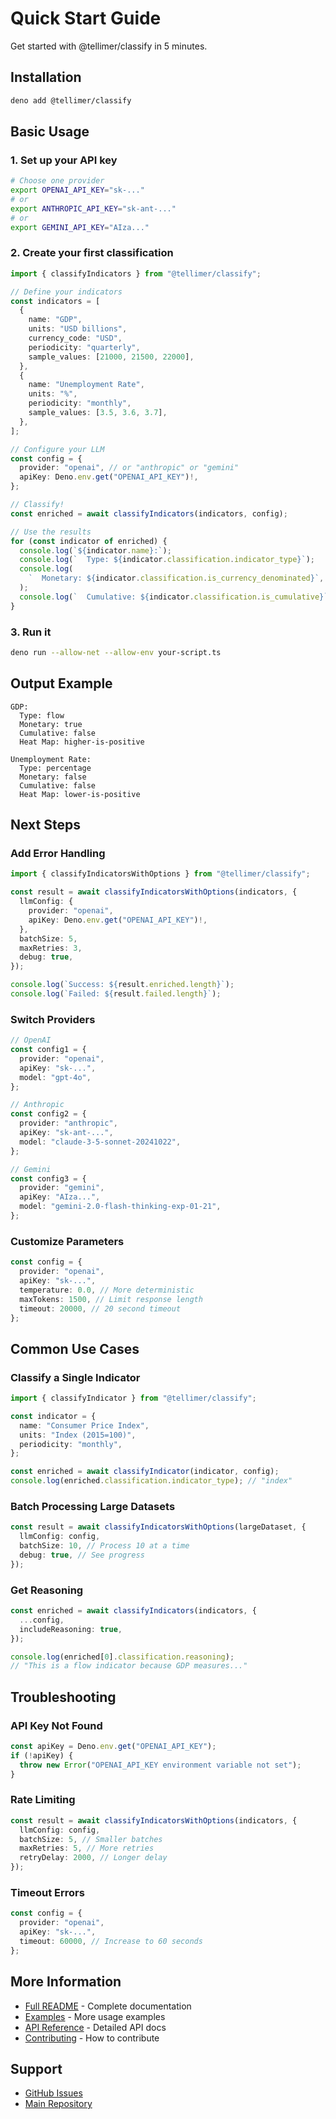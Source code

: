 # Quick Start Guide

Get started with @tellimer/classify in 5 minutes.

## Installation

```bash
deno add @tellimer/classify
```

## Basic Usage

### 1. Set up your API key

```bash
# Choose one provider
export OPENAI_API_KEY="sk-..."
# or
export ANTHROPIC_API_KEY="sk-ant-..."
# or
export GEMINI_API_KEY="AIza..."
```

### 2. Create your first classification

```typescript
import { classifyIndicators } from "@tellimer/classify";

// Define your indicators
const indicators = [
  {
    name: "GDP",
    units: "USD billions",
    currency_code: "USD",
    periodicity: "quarterly",
    sample_values: [21000, 21500, 22000],
  },
  {
    name: "Unemployment Rate",
    units: "%",
    periodicity: "monthly",
    sample_values: [3.5, 3.6, 3.7],
  },
];

// Configure your LLM
const config = {
  provider: "openai", // or "anthropic" or "gemini"
  apiKey: Deno.env.get("OPENAI_API_KEY")!,
};

// Classify!
const enriched = await classifyIndicators(indicators, config);

// Use the results
for (const indicator of enriched) {
  console.log(`${indicator.name}:`);
  console.log(`  Type: ${indicator.classification.indicator_type}`);
  console.log(
    `  Monetary: ${indicator.classification.is_currency_denominated}`,
  );
  console.log(`  Cumulative: ${indicator.classification.is_cumulative}`);
}
```

### 3. Run it

```bash
deno run --allow-net --allow-env your-script.ts
```

## Output Example

```
GDP:
  Type: flow
  Monetary: true
  Cumulative: false
  Heat Map: higher-is-positive

Unemployment Rate:
  Type: percentage
  Monetary: false
  Cumulative: false
  Heat Map: lower-is-positive
```

## Next Steps

### Add Error Handling

```typescript
import { classifyIndicatorsWithOptions } from "@tellimer/classify";

const result = await classifyIndicatorsWithOptions(indicators, {
  llmConfig: {
    provider: "openai",
    apiKey: Deno.env.get("OPENAI_API_KEY")!,
  },
  batchSize: 5,
  maxRetries: 3,
  debug: true,
});

console.log(`Success: ${result.enriched.length}`);
console.log(`Failed: ${result.failed.length}`);
```

### Switch Providers

```typescript
// OpenAI
const config1 = {
  provider: "openai",
  apiKey: "sk-...",
  model: "gpt-4o",
};

// Anthropic
const config2 = {
  provider: "anthropic",
  apiKey: "sk-ant-...",
  model: "claude-3-5-sonnet-20241022",
};

// Gemini
const config3 = {
  provider: "gemini",
  apiKey: "AIza...",
  model: "gemini-2.0-flash-thinking-exp-01-21",
};
```

### Customize Parameters

```typescript
const config = {
  provider: "openai",
  apiKey: "sk-...",
  temperature: 0.0, // More deterministic
  maxTokens: 1500, // Limit response length
  timeout: 20000, // 20 second timeout
};
```

## Common Use Cases

### Classify a Single Indicator

```typescript
import { classifyIndicator } from "@tellimer/classify";

const indicator = {
  name: "Consumer Price Index",
  units: "Index (2015=100)",
  periodicity: "monthly",
};

const enriched = await classifyIndicator(indicator, config);
console.log(enriched.classification.indicator_type); // "index"
```

### Batch Processing Large Datasets

```typescript
const result = await classifyIndicatorsWithOptions(largeDataset, {
  llmConfig: config,
  batchSize: 10, // Process 10 at a time
  debug: true, // See progress
});
```

### Get Reasoning

```typescript
const enriched = await classifyIndicators(indicators, {
  ...config,
  includeReasoning: true,
});

console.log(enriched[0].classification.reasoning);
// "This is a flow indicator because GDP measures..."
```

## Troubleshooting

### API Key Not Found

```typescript
const apiKey = Deno.env.get("OPENAI_API_KEY");
if (!apiKey) {
  throw new Error("OPENAI_API_KEY environment variable not set");
}
```

### Rate Limiting

```typescript
const result = await classifyIndicatorsWithOptions(indicators, {
  llmConfig: config,
  batchSize: 5, // Smaller batches
  maxRetries: 5, // More retries
  retryDelay: 2000, // Longer delay
});
```

### Timeout Errors

```typescript
const config = {
  provider: "openai",
  apiKey: "sk-...",
  timeout: 60000, // Increase to 60 seconds
};
```

## More Information

- [Full README](./README.md) - Complete documentation
- [Examples](./examples/) - More usage examples
- [API Reference](./README.md#api-reference) - Detailed API docs
- [Contributing](./CONTRIBUTING.md) - How to contribute

## Support

- [GitHub Issues](https://github.com/Tellimer/open-source/issues)
- [Main Repository](https://github.com/Tellimer/open-source)
